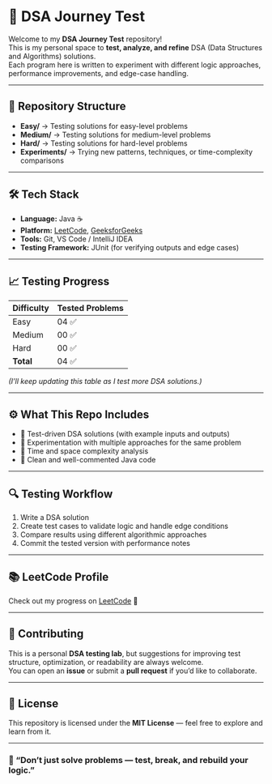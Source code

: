# 🧪 DSA Journey Test

Welcome to my **DSA Journey Test** repository!  
This is my personal space to **test, analyze, and refine** DSA (Data Structures and Algorithms) solutions.  
Each program here is written to experiment with different logic approaches, performance improvements, and edge-case handling.

---

## 📂 Repository Structure

- **Easy/** → Testing solutions for easy-level problems
- **Medium/** → Testing solutions for medium-level problems
- **Hard/** → Testing solutions for hard-level problems
- **Experiments/** → Trying new patterns, techniques, or time-complexity comparisons

---

## 🛠️ Tech Stack

- **Language:** Java ☕
- **Platform:** [LeetCode](https://leetcode.com/), [GeeksforGeeks](https://www.geeksforgeeks.org/)
- **Tools:** Git, VS Code / IntelliJ IDEA
- **Testing Framework:** JUnit (for verifying outputs and edge cases)

---

## 📈 Testing Progress

| Difficulty | Tested Problems |
|-------------|-----------------|
| Easy        | 04 ✅            |
| Medium      | 00 ✅            |
| Hard        | 00 ✅            |
| **Total**   | 04 ✅            |

*(I’ll keep updating this table as I test more DSA solutions.)*

---

## ⚙️ What This Repo Includes

- 🧩 Test-driven DSA solutions (with example inputs and outputs)
- 🧠 Experimentation with multiple approaches for the same problem
- 🧰 Time and space complexity analysis
- 🧼 Clean and well-commented Java code

---

## 🔍 Testing Workflow

1. Write a DSA solution
2. Create test cases to validate logic and handle edge conditions
3. Compare results using different algorithmic approaches
4. Commit the tested version with performance notes

---

## 📚 LeetCode Profile

Check out my progress on [LeetCode](https://leetcode.com/gopaljilab/) 🚀

---

## 🤝 Contributing

This is a personal **DSA testing lab**, but suggestions for improving test structure, optimization, or readability are always welcome.  
You can open an **issue** or submit a **pull request** if you’d like to collaborate.

---

## 📄 License

This repository is licensed under the **MIT License** — feel free to explore and learn from it.

---

### 🧠 “Don’t just solve problems — test, break, and rebuild your logic.”
